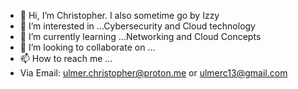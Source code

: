 - 👋 Hi, I’m Christopher. I also sometime go by Izzy
- 👀 I’m interested in ...Cybersecurity and Cloud technology
- 🌱 I’m currently learning ...Networking and Cloud Concepts
- 💞️ I’m looking to collaborate on ...
- 📫 How to reach me ...
- Via Email: ulmer.christopher@proton.me or ulmerc13@gmail.com

<!---
IzzyP13/IzzyP13 is a ✨ special ✨ repository because its `README.md` (this file) appears on your GitHub profile.
You can click the Preview link to take a look at your changes.
--->
